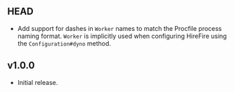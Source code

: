 ## HEAD

* Add support for dashes in `Worker` names to match the Procfile process naming format. `Worker` is implicitly used when configuring HireFire using the `Configuration#dyno` method.

## v1.0.0

* Initial release.

